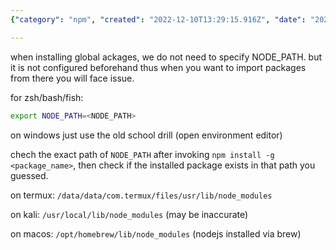 ```yaml
---
{"category": "npm", "created": "2022-12-10T13:29:15.916Z", "date": "2022-12-10 13:29:15", "description": "This article provides a comprehensive guide on how to set the NODE_PATH environment variable for npm global package installation across different operating systems. It explains the process in detail for ZSH, Bash, Fish, Windows, Termux, Kali, and MacOS, ensuring proper importing of packages from specific paths without any issues.", "modified": "2022-12-10T13:36:25.418Z", "tags": ["npm", "NODE_PATH", "environment variable", "global package installation", "operating systems", "ZSH", "Bash", "Fish", "Windows", "Termux", "Kali", "MacOS"], "title": "Nodejs Node_Path For Npm Global Package Installation"}

---
```


when installing global ackages, we do not need to specify NODE_PATH. but it is not configured beforehand thus when you want to import packages from there you will face issue.

for zsh/bash/fish:

```bash
export NODE_PATH=<NODE_PATH>

```

on windows just use the old school drill (open environment editor)

chech the exact path of `NODE_PATH` after invoking `npm install -g <package_name>`, then check if the installed package exists in that path you guessed.

on termux: `/data/data/com.termux/files/usr/lib/node_modules`

on kali: `/usr/local/lib/node_modules` (may be inaccurate)

on macos: `/opt/homebrew/lib/node_modules` (nodejs installed via brew)
